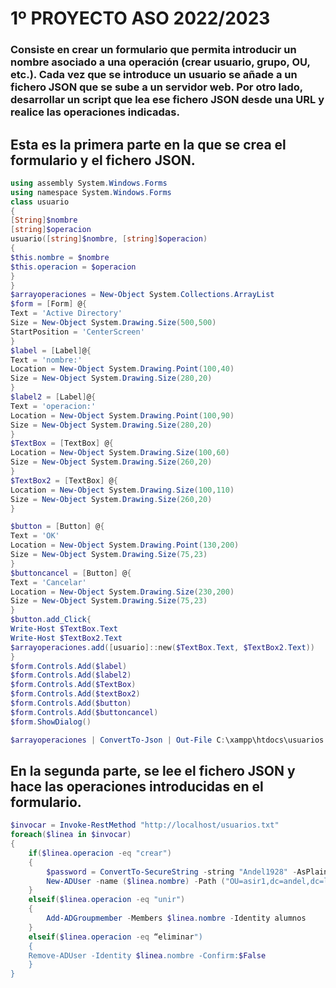 # 1º PROYECTO ASO 2022/2023
### Consiste en crear un formulario que permita introducir un nombre asociado a una operación (crear usuario, grupo, OU, etc.). Cada vez que se introduce un usuario se añade a un fichero JSON que se sube a un servidor web. Por otro lado, desarrollar un script que lea ese fichero JSON desde una URL y realice las operaciones indicadas.

## Esta es la primera parte en la que se crea el formulario y el fichero JSON.
```PowerShell
using assembly System.Windows.Forms
using namespace System.Windows.Forms
class usuario
{
[String]$nombre
[string]$operacion
usuario([string]$nombre, [string]$operacion)
{
$this.nombre = $nombre
$this.operacion = $operacion
}
}
$arrayoperaciones = New-Object System.Collections.ArrayList
$form = [Form] @{
Text = 'Active Directory'
Size = New-Object System.Drawing.Size(500,500)
StartPosition = 'CenterScreen'
}
$label = [Label]@{
Text = 'nombre:'
Location = New-Object System.Drawing.Point(100,40)
Size = New-Object System.Drawing.Size(280,20)
}
$label2 = [Label]@{
Text = 'operacion:'
Location = New-Object System.Drawing.Point(100,90)
Size = New-Object System.Drawing.Size(280,20)
}
$TextBox = [TextBox] @{
Location = New-Object System.Drawing.Size(100,60)
Size = New-Object System.Drawing.Size(260,20)
}
$TextBox2 = [TextBox] @{
Location = New-Object System.Drawing.Size(100,110)
Size = New-Object System.Drawing.Size(260,20)
}

$button = [Button] @{
Text = 'OK'
Location = New-Object System.Drawing.Point(130,200)
Size = New-Object System.Drawing.Size(75,23)
}
$buttoncancel = [Button] @{
Text = 'Cancelar'
Location = New-Object System.Drawing.Size(230,200)
Size = New-Object System.Drawing.Size(75,23)
}
$button.add_Click{
Write-Host $TextBox.Text
Write-Host $TextBox2.Text
$arrayoperaciones.add([usuario]::new($TextBox.Text, $TextBox2.Text))
}
$form.Controls.Add($label)
$form.Controls.Add($label2)
$form.Controls.Add($TextBox)
$form.Controls.Add($textBox2)
$form.Controls.Add($button)
$form.Controls.Add($buttoncancel)
$form.ShowDialog()

$arrayoperaciones | ConvertTo-Json | Out-File C:\xampp\htdocs\usuarios.txt -Append -Encoding default
```
## En la segunda parte, se lee el fichero JSON y hace las operaciones introducidas en el formulario.
```PowerShell
$invocar = Invoke-RestMethod "http://localhost/usuarios.txt" 
foreach($linea in $invocar)
{
    if($linea.operacion -eq "crear")
    {
        $password = ConvertTo-SecureString -string "Andel1928" -AsPlainText -Force
        New-ADUser -name ($linea.nombre) -Path ("OU=asir1,dc=andel,dc=local") -AccountPassword  $password -Enable $true 
    }
    elseif($linea.operacion -eq "unir")
    {
        Add-ADGroupmember -Members $linea.nombre -Identity alumnos 
    }
    elseif($linea.operacion -eq “eliminar")
    {
    Remove-ADUser -Identity $linea.nombre -Confirm:$False        
    }
}
```
